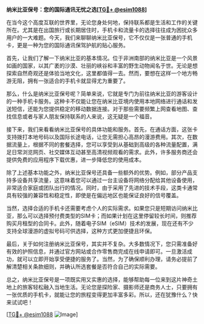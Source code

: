 **纳米比亚保号：您的国际通讯无忧之选[[TG💪+ @esim1088](https://t.me/s/esim1088)]**

在当今这个高度互联的世界里，无论您身处何地，保持联系都是生活和工作的关键所在。尤其是在出国旅行或长期居住时，手机卡和流量卡的选择往往成为困扰众多用户的一大难题。今天，我们来聊聊纳米比亚保号，它不仅仅是一张普通的手机卡，更是一种为您的国际通讯保驾护航的贴心服务。

首先，让我们了解一下纳米比亚的基本情况。位于非洲南部的纳米比亚是一个风景如画的国家，以其广袤的沙漠、壮丽的峡谷和丰富的野生动物闻名于世。无论是想探索自然奇观还是体验当地文化，这里都值得一去。然而，要想在这样一个地方畅游无阻，拥有一张适合的手机卡就显得尤为重要了。

那么，什么是纳米比亚保号呢？简单来说，它就是专门为前往纳米比亚的游客设计的一种手机卡服务。这种卡不仅能让您在纳米比亚境内使用本地网络进行通话和发送短信，还能为您提供稳定的移动数据连接。对于那些需要频繁上网查看地图、查找信息或者与家人朋友保持联系的人来说，这无疑是一个福音。

接下来，我们来看看纳米比亚保号的具体功能和服务。首先，在通话方面，这张卡支持拨打本地号码以及国际长途电话，让您无需担心高昂的漫游费用。其次，在数据流量上，根据不同的套餐选择，您可以享受到从基础到高级的各种流量配置，满足日常浏览网页、社交媒体互动甚至高清视频观看的需求。此外，许多服务商还会提供免费的应用程序下载优惠，进一步降低您的使用成本。

除了上述基本功能之外，纳米比亚保号还具备一些额外的优势。例如，部分产品支持多设备共享流量，这意味着您可以通过一台主设备将网络分配给其他设备使用，非常适合家庭或团队出行的情况。同时，由于采用了先进的技术手段，这类卡通常具有较强的兼容性和稳定性，即使是在偏远地区也能保证良好的信号覆盖。

当然，选择合适的手机卡还需要考虑个人的实际需求。如果您只是短期访问纳米比亚，那么可以选择预付费类型的SIM卡；而如果计划在这里停留较长时间，则推荐购买月租型的合同卡。此外，随着电子SIM（eSIM）技术的发展，现在还有不少支持全球漫游的虚拟号码可供选择，这种方式更加便捷且环保。

最后，关于如何注册纳米比亚保号，其实并不复杂。大多数情况下，您只需准备好有效的护照信息，并通过官方网站或合作零售商完成在线申请即可。一旦激活成功，就可以立即开始享受便捷的服务了。当然，为了确保顺利办理，请务必提前了解清楚相关条款细则，并确认所选套餐是否符合自己的实际需要。

总之，纳米比亚保号是一项既实用又实惠的选择，能够帮助每一位来到这片神奇土地上的旅客轻松融入当地生活。无论您是探险家、摄影师还是商务人士，只要拥有一张优质的手机卡，就能让您的旅程变得更加丰富多彩。所以，还在犹豫什么？快来试试吧！

[[TG💪+ @esim1088](https://t.me/s/esim1088) ![Image](https://i.postimg.cc/4NQfJmqS/Snipaste-2025-05-13-00-14-12.png)]